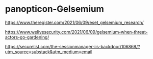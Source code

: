 # panopticon-Gelsemium

https://www.theregister.com/2021/06/09/eset_gelsemium_research/

https://www.welivesecurity.com/2021/06/09/gelsemium-when-threat-actors-go-gardening/

https://securelist.com/the-sessionmanager-iis-backdoor/106868/?utm_source=substack&utm_medium=email

